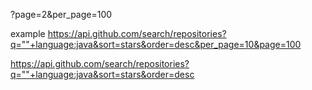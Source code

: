 ?page=2&per_page=100

example https://api.github.com/search/repositories?q=""+language:java&sort=stars&order=desc&per_page=10&page=100

https://api.github.com/search/repositories?q=""+language:java&sort=stars&order=desc